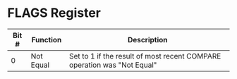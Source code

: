 # FLAGS Register

Bit # | Function | Description
--- | --- | ---
0 | Not Equal | Set to 1 if the result of most recent COMPARE operation was "Not Equal"
